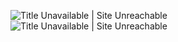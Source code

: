 ![Title Unavailable \| Site Unreachable](https://x.com/tetumemo/status/1949455510635430082?s=46)
![Title Unavailable \| Site Unreachable](https://x.com/ren_webmarkx/status/1949616397702861056?s=46)
